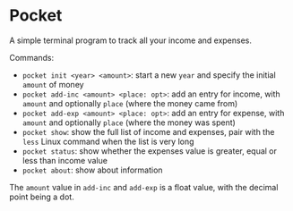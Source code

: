 # Pocket
A simple terminal program to track all your income and expenses.

Commands:
- `pocket init <year> <amount>`: start a new `year` and specify the initial `amount` of money
- `pocket add-inc <amount> <place: opt>`: add an entry for income, with `amount` and optionally `place` (where the money came from)
- `pocket add-exp <amount> <place: opt>`: add an entry for expense, with `amount` and optionally `place` (where the money was spent)
- `pocket show`: show the full list of income and expenses, pair with the `less` Linux command when the list is very long
- `pocket status`: show whether the expenses value is greater, equal or less than income value
- `pocket about`: show about information

The `amount` value in `add-inc` and `add-exp` is a float value, with the decimal point being a dot.